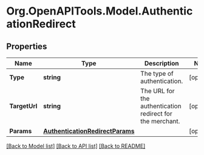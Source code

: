 # Org.OpenAPITools.Model.AuthenticationRedirect
## Properties

Name | Type | Description | Notes
------------ | ------------- | ------------- | -------------
**Type** | **string** | The type of authentication. | [optional] 
**TargetUrl** | **string** | The URL for the authentication redirect for the merchant. | [optional] 
**Params** | [**AuthenticationRedirectParams**](AuthenticationRedirectParams.md) |  | [optional] 

[[Back to Model list]](../README.md#documentation-for-models) [[Back to API list]](../README.md#documentation-for-api-endpoints) [[Back to README]](../README.md)

